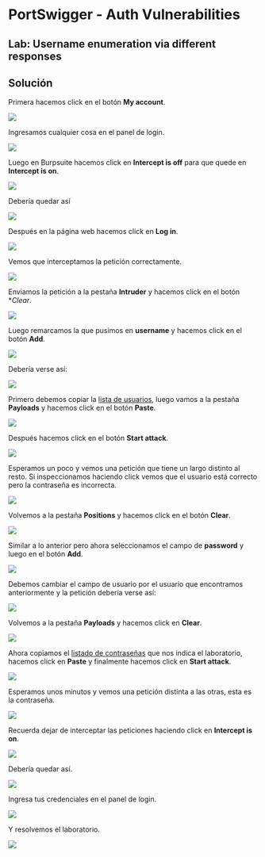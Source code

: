 # PortSwigger - Auth Vulnerabilities


## Lab: Username enumeration via different responses


## Solución

Primera hacemos click en el botón **My account**.

![](./imagenes/lab1-1.png)

Ingresamos cualquier cosa en el panel de login.

![](./imagenes/lab1-2.png)

Luego en Burpsuite hacemos click en **Intercept is off** para que quede en **Intercept is on**.

![](./imagenes/lab1-3.png)

Debería quedar así

![](./imagenes/lab1-4.png)

Después en la página web hacemos click en **Log in**.

![](./imagenes/lab1-5.png)

Vemos que interceptamos la petición correctamente.

![](./imagenes/lab1-6.png)

Enviamos la petición a la pestaña **Intruder** y hacemos click en el botón **Clear*.

![](./imagenes/lab1-7.png)

Luego remarcamos la que pusimos en **username** y hacemos click en el botón **Add**.

![](./imagenes/lab1-8.png)

Debería verse así:

![](./imagenes/lab1-9.png)

Primero debemos copiar la [lista de usuarios](https://portswigger.net/web-security/authentication/auth-lab-usernames), luego vamos a la pestaña **Payloads** y hacemos click en el botón **Paste**.

![](./imagenes/lab1-10.png)

Después hacemos click en el botón **Start attack**.

![](./imagenes/lab1-11.png)

Esperamos un poco y vemos una petición que tiene un largo distinto al resto. Si inspeccionamos haciendo click vemos que el usuario está correcto pero la contraseña es incorrecta.

![](./imagenes/lab1-12.png)

Volvemos a la pestaña **Positions** y hacemos click en el botón **Clear**.

![](./imagenes/lab1-13.png)

Similar a lo anterior pero ahora seleccionamos el campo de **password** y luego en el botón **Add**.

![](./imagenes/lab1-14.png)

Debemos cambiar el campo de usuario por el usuario que encontramos anteriormente y la petición debería verse así:

![](./imagenes/lab1-15.png)

Volvemos a la pestaña **Payloads** y hacemos click en **Clear**.

![](./imagenes/lab1-16.png)

Ahora copiamos el [listado de contraseñas](https://portswigger.net/web-security/authentication/auth-lab-passwords) que nos indica el laboratorio, hacemos click en **Paste** y finalmente hacemos click en **Start attack**.

![](./imagenes/lab1-17.png)

Esperamos unos minutos y vemos una petición distinta a las otras, esta es la contraseña.

![](./imagenes/lab1-18.png)

Recuerda dejar de interceptar las peticiones haciendo click en **Intercept is on**.

![](./imagenes/lab1-20.png)

Debería quedar así.

![](./imagenes/lab1-21.png)

Ingresa tus credenciales en el panel de login.

![](./imagenes/lab1-19.png)

Y resolvemos el laboratorio.

![](./imagenes/lab1-22.png)